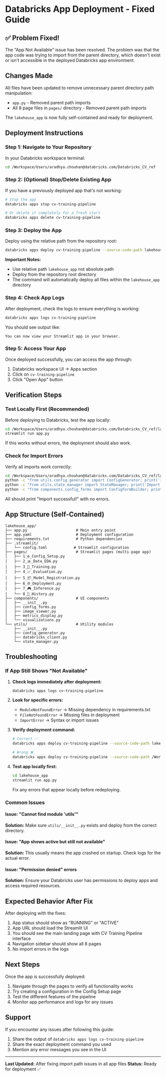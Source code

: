 # Databricks App Deployment - Fixed Guide

## ✅ Problem Fixed!

The "App Not Available" issue has been resolved. The problem was that the app code was trying to import from the parent directory, which doesn't exist or isn't accessible in the deployed Databricks app environment.

## Changes Made

All files have been updated to remove unnecessary parent directory path manipulation:
- `app.py` - Removed parent path imports
- All 8 page files in `pages/` directory - Removed parent path imports

The `lakehouse_app` is now fully self-contained and ready for deployment.

## Deployment Instructions

### Step 1: Navigate to Your Repository

In your Databricks workspace terminal:

```bash
cd /Workspace/Users/aradhya.chouhan@databricks.com/Databricks_CV_ref
```

### Step 2: (Optional) Stop/Delete Existing App

If you have a previously deployed app that's not working:

```bash
# Stop the app
databricks apps stop cv-training-pipeline

# Or delete it completely for a fresh start
databricks apps delete cv-training-pipeline
```

### Step 3: Deploy the App

Deploy using the relative path from the repository root:

```bash
databricks apps deploy cv-training-pipeline --source-code-path lakehouse_app
```

**Important Notes:**
- Use relative path `lakehouse_app` not absolute path
- Deploy from the repository root directory
- The command will automatically deploy all files within the `lakehouse_app` directory

### Step 4: Check App Logs

After deployment, check the logs to ensure everything is working:

```bash
databricks apps logs cv-training-pipeline
```

You should see output like:
```
You can now view your Streamlit app in your browser.
```

### Step 5: Access Your App

Once deployed successfully, you can access the app through:
1. Databricks workspace UI → Apps section
2. Click on `cv-training-pipeline`
3. Click "Open App" button

## Verification Steps

### Test Locally First (Recommended)

Before deploying to Databricks, test the app locally:

```bash
cd /Workspace/Users/aradhya.chouhan@databricks.com/Databricks_CV_ref/lakehouse_app
streamlit run app.py
```

If this works without errors, the deployment should also work.

### Check for Import Errors

Verify all imports work correctly:

```bash
cd /Workspace/Users/aradhya.chouhan@databricks.com/Databricks_CV_ref/lakehouse_app
python -c "from utils.config_generator import ConfigGenerator; print('Import successful!')"
python -c "from utils.state_manager import StateManager; print('Import successful!')"
python -c "from components.config_forms import ConfigFormBuilder; print('Import successful!')"
```

All should print "Import successful!" with no errors.

## App Structure (Self-Contained)

```
lakehouse_app/
├── app.py                      # Main entry point
├── app.yaml                    # Deployment configuration
├── requirements.txt            # Python dependencies
├── .streamlit/
│   └── config.toml            # Streamlit configuration
├── pages/                      # Streamlit pages (multi-page app)
│   ├── 1_⚙️_Config_Setup.py
│   ├── 2_📊_Data_EDA.py
│   ├── 3_🚀_Training.py
│   ├── 4_📈_Evaluation.py
│   ├── 5_📦_Model_Registration.py
│   ├── 6_🌐_Deployment.py
│   ├── 7_🎮_Inference.py
│   └── 8_📜_History.py
├── components/                 # UI components
│   ├── __init__.py
│   ├── config_forms.py
│   ├── image_viewer.py
│   ├── metrics_display.py
│   └── visualizations.py
└── utils/                      # Utility modules
    ├── __init__.py
    ├── config_generator.py
    ├── databricks_client.py
    └── state_manager.py
```

## Troubleshooting

### If App Still Shows "Not Available"

1. **Check logs immediately after deployment:**
   ```bash
   databricks apps logs cv-training-pipeline
   ```

2. **Look for specific errors:**
   - `ModuleNotFoundError` → Missing dependency in requirements.txt
   - `FileNotFoundError` → Missing files in deployment
   - `ImportError` → Syntax or import issues

3. **Verify deployment command:**
   ```bash
   # Correct ✅
   databricks apps deploy cv-training-pipeline --source-code-path lakehouse_app
   
   # Wrong ❌
   databricks apps deploy cv-training-pipeline --source-code-path /Workspace/Users/.../lakehouse_app
   ```

4. **Test app locally first:**
   ```bash
   cd lakehouse_app
   streamlit run app.py
   ```
   Fix any errors that appear locally before redeploying.

### Common Issues

#### Issue: "Cannot find module 'utils'"
**Solution:** Make sure `utils/__init__.py` exists and deploy from the correct directory.

#### Issue: "App shows active but still not available"
**Solution:** This usually means the app crashed on startup. Check logs for the actual error.

#### Issue: "Permission denied" errors
**Solution:** Ensure your Databricks user has permissions to deploy apps and access required resources.

## Expected Behavior After Fix

After deploying with the fixes:
1. App status should show as "RUNNING" or "ACTIVE"
2. App URL should load the Streamlit UI
3. You should see the main landing page with CV Training Pipeline interface
4. Navigation sidebar should show all 8 pages
5. No import errors in the logs

## Next Steps

Once the app is successfully deployed:
1. Navigate through the pages to verify all functionality works
2. Try creating a configuration in the Config Setup page
3. Test the different features of the pipeline
4. Monitor app performance and logs for any issues

## Support

If you encounter any issues after following this guide:
1. Share the output of `databricks apps logs cv-training-pipeline`
2. Share the exact deployment command you used
3. Mention any error messages you see in the UI

---

**Last Updated:** After fixing import path issues in all app files
**Status:** Ready for deployment ✅

